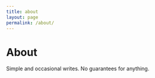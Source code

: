```yaml
---
title: about
layout: page
permalink: /about/
---
```


# About

Simple and occasional writes.
No guarantees for anything.
